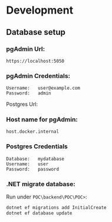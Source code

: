 # Development

## Database setup

### pgAdmin Url:

```
https://localhost:5050
```

### pgAdmin Credentials:

```
Username:   user@example.com
Password:   admin
```

Postgres Url:

### Host name for pgAdmin:

```
host.docker.internal
```

### Postgres Credentials

```
Database:   mydatabase
Username:   user
Password:   password
```

### .NET migrate database:
Run under `POC\backend\POC\POC>`:
```sh
dotnet ef migrations add InitialCreate
dotnet ef database update
```
